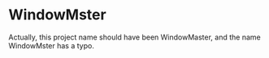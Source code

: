 # WindowMster
Actually, this project name should have been WindowMaster,
and the name WindowMster has a typo.
